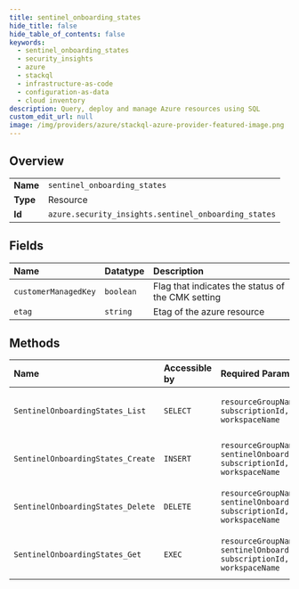 ```yaml
---
title: sentinel_onboarding_states
hide_title: false
hide_table_of_contents: false
keywords:
  - sentinel_onboarding_states
  - security_insights
  - azure    
  - stackql
  - infrastructure-as-code
  - configuration-as-data
  - cloud inventory
description: Query, deploy and manage Azure resources using SQL
custom_edit_url: null
image: /img/providers/azure/stackql-azure-provider-featured-image.png
---
```

  
    

## Overview
<table><tbody>
<tr><td><b>Name</b></td><td><code>sentinel_onboarding_states</code></td></tr>
<tr><td><b>Type</b></td><td>Resource</td></tr>
<tr><td><b>Id</b></td><td><code>azure.security_insights.sentinel_onboarding_states</code></td></tr>
</tbody></table>

## Fields
| Name | Datatype | Description |
|:-----|:---------|:------------|
| `customerManagedKey` | `boolean` | Flag that indicates the status of the CMK setting |
| `etag` | `string` | Etag of the azure resource |
## Methods
| Name | Accessible by | Required Params | Description |
|:-----|:--------------|:----------------|:------------|
| `SentinelOnboardingStates_List` | `SELECT` | `resourceGroupName, subscriptionId, workspaceName` | Gets all Sentinel onboarding states |
| `SentinelOnboardingStates_Create` | `INSERT` | `resourceGroupName, sentinelOnboardingStateName, subscriptionId, workspaceName` | Create Sentinel onboarding state |
| `SentinelOnboardingStates_Delete` | `DELETE` | `resourceGroupName, sentinelOnboardingStateName, subscriptionId, workspaceName` | Delete Sentinel onboarding state |
| `SentinelOnboardingStates_Get` | `EXEC` | `resourceGroupName, sentinelOnboardingStateName, subscriptionId, workspaceName` | Get Sentinel onboarding state |
